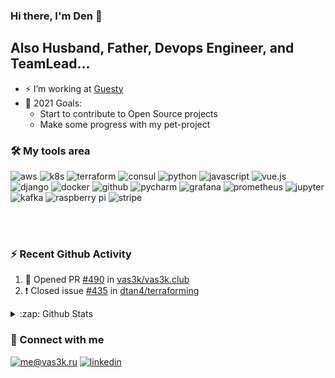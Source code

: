 <!--
Here are some ideas to get you started:

- 🔭 I’m currently working on ...
- 🌱 I’m currently learning ...
- 👯 I’m looking to collaborate on ...
- 🤔 I’m looking for help with ...
- 💬 Ask me about ...
- 📫 How to reach me: ...
- 😄 Pronouns: ...
- ⚡ Fun fact: ...
-->

### Hi there, I'm Den 👋

## Also Husband, Father, Devops Engineer, and TeamLead...

- ⚡ I’m working at [Guesty][guesty]
- 🥅 2021 Goals:  
  - Start to contribute to Open Source projects
  - Make some progress with my pet-project


### 🛠 My tools area

![aws](https://img.shields.io/badge/AWS%20-%23FF9900.svg?&style=for-the-badge&logo=amazon-aws&logoColor=white) ![k8s](https://img.shields.io/badge/kubernetes%20-%23326ce5.svg?&style=for-the-badge&logo=kubernetes&logoColor=white) ![terraform](https://img.shields.io/badge/terraform%20-%235835CC.svg?&style=for-the-badge&logo=terraform&logoColor=white) ![consul](https://img.shields.io/badge/consul-CA2171.svg?&style=for-the-badge&logo=consul&logoColor=white) ![python](https://img.shields.io/badge/python%20-%2314354C.svg?&style=for-the-badge&logo=python&logoColor=white) ![javascript](https://img.shields.io/badge/javascript%20-%23323330.svg?&style=for-the-badge&logo=javascript&logoColor=%23F7DF1E) ![vue.js](https://img.shields.io/badge/vuejs%20-%2335495e.svg?&style=for-the-badge&logo=vue.js&logoColor=%234FC08D) ![django](https://img.shields.io/badge/django%20-%23092E20.svg?&style=for-the-badge&logo=django&logoColor=white) ![docker](https://img.shields.io/badge/docker-%232496ED.svg?&style=for-the-badge&logo=docker&logoColor=white) ![github](https://img.shields.io/badge/github%20actions%20-%232671E5.svg?&style=for-the-badge&logo=github%20actions&logoColor=white) ![pycharm](https://img.shields.io/badge/pycharm-%23000000.svg?&style=for-the-badge&logo=pycharm&logoColor=white) ![grafana](https://img.shields.io/badge/grafana-ff4f00.svg?&style=for-the-badge&logo=grafana&logoColor=white) ![prometheus](https://img.shields.io/badge/prometheus%20-%23E6522C.svg?&style=for-the-badge&logo=prometheus&logoColor=white) ![jupyter](https://img.shields.io/badge/Jupyter%20-%23F37626.svg?&style=for-the-badge&logo=Jupyter&logoColor=white) ![kafka](https://img.shields.io/badge/kafka%20-%23000000.svg?&style=for-the-badge&logo=apache%20kafka&logoColor=white) ![raspberry pi](https://img.shields.io/badge/RASPBERRY%20PI-%23C51A4A.svg?&style=for-the-badge&logo=raspberry%20pi&logoColor=white) ![stripe](https://img.shields.io/badge/stripe%20-%23003CDD.svg?&style=for-the-badge&logo=stripe&logoColor=white)

<br />
<br />

### :zap: Recent Github Activity
<!--START_SECTION:activity-->
1. 💪 Opened PR [#490](https://github.com/vas3k/vas3k.club/pull/490) in [vas3k/vas3k.club](https://github.com/vas3k/vas3k.club)
2. ❗️ Closed issue [#435](https://github.com/dtan4/terraforming/issues/435) in [dtan4/terraforming](https://github.com/dtan4/terraforming)
<!--END_SECTION:activity-->

<details>
  <summary>:zap: Github Stats</summary>

  <img align="left" alt="Den's Github Stats" src="https://github-readme-stats.codestackr.vercel.app/api?username=denzalman&show_icons=true&hide_border=true" />

</details>

### 🤝 Connect with me

[![me@vas3k.ru](https://img.shields.io/badge/onpalm@gmail.com%20-%23E62B1E.svg?&style=for-the-badge&logo=mail.ru&logoColor=white)](mailto:onpalm@gmail.com) [![linkedin](https://img.shields.io/badge/linkedin%20-%230077B5.svg?&style=for-the-badge&logo=linkedin&logoColor=white)](https://www.linkedin.com/in/denis-salmanov/) 



[guesty]: https://guesty.com
